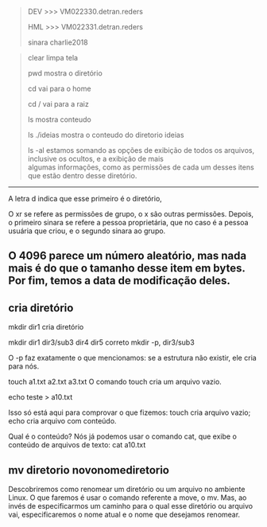 > DEV >>> VM022330.detran.reders 
> 
> HML >>> VM022331.detran.reders
> 
> sinara charlie2018


> clear       limpa tela
> 
> pwd         mostra  o diretório
> 
> cd          vai para o home
> 
> cd /        vai para a raiz
> 
> ls          mostra conteudo 
> 
> ls ./ideias  mostra o conteudo do diretorio ideias
> 
> ls -al     estamos somando as opções de exibição de todos os arquivos, inclusive os ocultos, e a exibição de mais  
>              algumas informações, como as permissões de cada um desses itens que estão dentro desse diretório.

--- 
A letra d indica que esse primeiro é o diretório,

O xr se refere as permissões de grupo, o x são outras permissões. Depois, o primeiro sinara se refere a pessoa proprietária, que no caso é a pessoa usuária que criou, e o segundo sinara ao grupo. 

O 4096 parece um número aleatório, mas nada mais é do que o tamanho desse item em bytes. Por fim, temos a data de modificação deles.
--- 

## cria diretório 

mkdir dir1    cria diretório 

mkdir dir1 dir3/sub3 dir4 dir5  correto  mkdir -p, dir3/sub3   

O -p faz exatamente o que mencionamos: se a estrutura não existir, ele cria para nós.



touch a1.txt a2.txt a3.txt     O comando touch cria um arquivo vazio. 

echo teste > a10.txt     

Isso só está aqui para comprovar o que fizemos: touch cria arquivo vazio; echo cria arquivo com conteúdo.

Qual é o conteúdo? Nós já podemos usar o comando cat, que exibe o conteúdo de arquivos de texto: cat a10.txt

## mv diretorio novonomediretorio

Descobriremos como renomear um diretório ou um arquivo no ambiente Linux. O que faremos é usar o comando referente a move, o mv. Mas, ao invés de especificarmos um caminho para o qual esse diretório ou arquivo vai, especificaremos o nome atual e o nome que desejamos renomear.